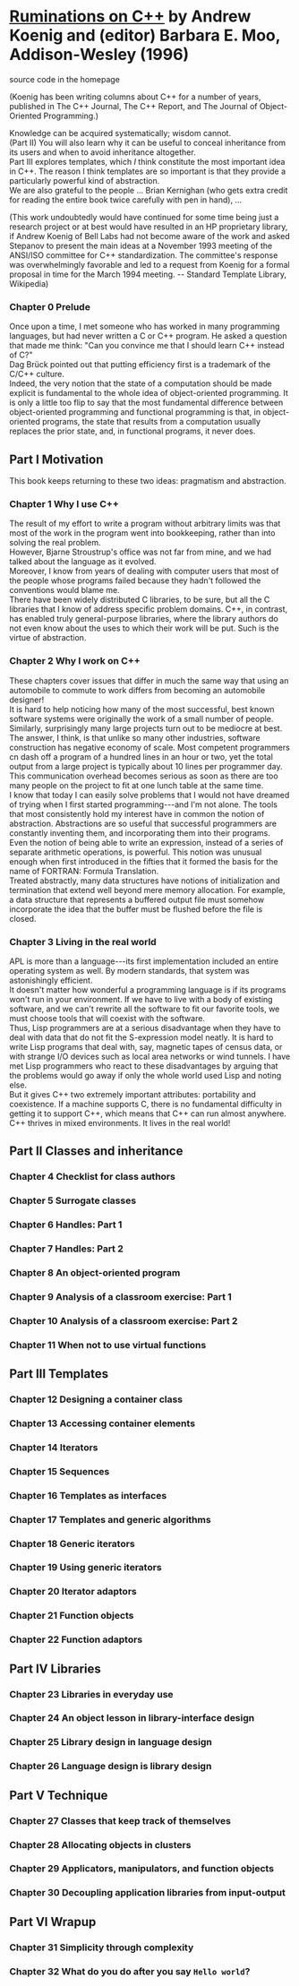 # [Ruminations on C++][homepage] by Andrew Koenig and (editor) Barbara E. Moo, Addison-Wesley (1996)

source code in the homepage

(Koenig has been writing columns about C++ for a number of years, published in
 The C++ Journal, The C++ Report, and The Journal of Object-Oriented
 Programming.)

Knowledge can be acquired systematically; wisdom cannot.<br>
(Part II) You will also learn why it can be useful to conceal inheritance from
 its users and when to avoid inheritance altogether.<br>
Part III explores templates, which *I* think constitute the most important idea
 in C++. The reason I think templates are so important is that they provide a
 particularly powerful kind of abstraction.<br>
We are also grateful to the people ... Brian Kernighan (who gets extra credit
 for reading the entire book twice carefully with pen in hand), ...

(This work undoubtedly would have continued for some time being just a research
 project or at best would have resulted in an HP proprietary library, if Andrew
 Koenig of Bell Labs had not become aware of the work and asked Stepanov to
 present the main ideas at a November 1993 meeting of the ANSI/ISO committee for
 C++ standardization. The committee's response was overwhelmingly favorable and
 led to a request from Koenig for a formal proposal in time for the March 1994
 meeting. -- Standard Template Library, Wikipedia)

[homepage]: http://www.informit.com/store/ruminations-on-c-plus-plus-a-decade-of-programming-9780201423396

### Chapter 0 Prelude

Once upon a time, I met someone who has worked in many programming languages,
 but had never written a C or C++ program. He asked a question that made me
 think: "Can you convince me that I should learn C++ instead of C?"<br>
Dag Brück pointed out that putting efficiency first is a trademark of the C/C++
 culture.<br>
Indeed, the very notion that the state of a computation should be made explicit
 is fundamental to the whole idea of object-oriented programming. It is only a
 little too flip to say that the most fundamental difference between
 object-oriented programming and functional programming is that, in
 object-oriented programs, the state that results from a computation usually
 replaces the prior state, and, in functional programs, it never does.

## Part I Motivation

This book keeps returning to these two ideas: pragmatism and abstraction.

### Chapter 1 Why I use C++

The result of my effort to write a program without arbitrary limits was that
 most of the work in the program went into bookkeeping, rather than into solving
 the real problem.<br>
However, Bjarne Stroustrup's office was not far from mine, and we had talked
 about the language as it evolved.<br>
Moreover, I know from years of dealing with computer users that most of the
 people whose programs failed because they hadn't followed the conventions
 would blame me.<br>
There have been widely distributed C libraries, to be sure, but all the C
 libraries that I know of address specific problem domains. C++, in contrast,
 has enabled truly general-purpose libraries, where the library authors do not
 even know about the uses to which their work will be put. Such is the virtue of
 abstraction.

### Chapter 2 Why I work on C++

These chapters cover issues that differ in much the same way that using an
 automobile to commute to work differs from becoming an automobile designer!<br>
It is hard to help noticing how many of the most successful, best known software
 systems were originally the work of a small number of people. Similarly,
 surprisingly many large projects turn out to be mediocre at best. The answer, I
 think, is that unlike so many other industries, software construction has
 negative economy of scale. Most competent programmers cn dash off a program of
 a hundred lines in an hour or two, yet the total output from a large project is
 typically about 10 lines per programmer day.<br>
This communication overhead becomes serious as soon as there are too many people
 on the project to fit at one lunch table at the same time.<br>
I know that today I can easily solve problems that I would not have dreamed of
 trying when I first started programming---and I'm not alone. The tools that
 most consistently hold my interest have in common the notion of abstraction.
 Abstractions are so useful that successful programmers are constantly inventing
 them, and incorporating them into their programs.<br>
Even the notion of being able to write an expression, instead of a series of
 separate arithmetic operations, is powerful. This notion was unusual enough
 when first introduced in the fifties that it formed the basis for the name of
 FORTRAN: Formula Translation.<br>
Treated abstractly, many data structures have notions of initialization and
 termination that extend well beyond mere memory allocation. For example, a data
 structure that represents a buffered output file must somehow incorporate the
 idea that the buffer must be flushed before the file is closed.

### Chapter 3 Living in the real world

APL is more than a language---its first implementation included an entire
 operating system as well. By modern standards, that system was astonishingly
 efficient.<br>
It doesn't matter how wonderful a programming language is if its programs won't
 run in your environment. If we have to live with a body of existing software,
 and we can't rewrite all the software to fit our favorite tools, we must choose
 tools that will coexist with the software.<br>
Thus, Lisp programmers are at a serious disadvantage when they have to deal with
 data that do not fit the S-expression model neatly. It is hard to write Lisp
 programs that deal with, say, magnetic tapes of census data, or with strange
 I/O devices such as local area networks or wind tunnels. I have met Lisp
 programmers who react to these disadvantages by arguing that the problems would
 go away if only the whole world used Lisp and noting else.<br>
But it gives C++ two extremely important attributes: portability and
 coexistence. If a machine supports C, there is no fundamental difficulty in
 getting it to support C++, which means that C++ can run almost anywhere.<br>
C++ thrives in mixed environments. It lives in the real world!

## Part II Classes and inheritance

### Chapter 4 Checklist for class authors

### Chapter 5 Surrogate classes

### Chapter 6 Handles: Part 1

### Chapter 7 Handles: Part 2

### Chapter 8 An object-oriented program

### Chapter 9 Analysis of a classroom exercise: Part 1

### Chapter 10 Analysis of a classroom exercise: Part 2

### Chapter 11 When not to use virtual functions

## Part III Templates

### Chapter 12 Designing a container class

### Chapter 13 Accessing container elements

### Chapter 14 Iterators

### Chapter 15 Sequences

### Chapter 16 Templates as interfaces

### Chapter 17 Templates and generic algorithms

### Chapter 18 Generic iterators

### Chapter 19 Using generic iterators

### Chapter 20 Iterator adaptors

### Chapter 21 Function objects

### Chapter 22 Function adaptors

## Part IV Libraries

### Chapter 23 Libraries in everyday use

### Chapter 24 An object lesson in library-interface design

### Chapter 25 Library design in language design

### Chapter 26 Language design is library design

## Part V Technique

### Chapter 27 Classes that keep track of themselves

### Chapter 28 Allocating objects in clusters

### Chapter 29 Applicators, manipulators, and function objects

### Chapter 30 Decoupling application libraries from input-output

## Part VI Wrapup

### Chapter 31 Simplicity through complexity

### Chapter 32 What do you do after you say `Hello world`?

